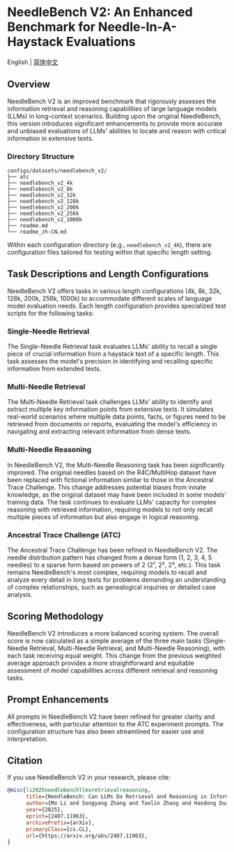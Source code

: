 # NeedleBench V2: An Enhanced Benchmark for Needle-In-A-Haystack Evaluations

English | [简体中文](readme_zh-CN.md)

## Overview

NeedleBench V2 is an improved benchmark that rigorously assesses the information retrieval and reasoning capabilities of large language models (LLMs) in long-context scenarios. Building upon the original NeedleBench, this version introduces significant enhancements to provide more accurate and unbiased evaluations of LLMs' abilities to locate and reason with critical information in extensive texts.

### Directory Structure

```
configs/datasets/needlebench_v2/
├── atc
├── needlebench_v2_4k
├── needlebench_v2_8k
├── needlebench_v2_32k
├── needlebench_v2_128k
├── needlebench_v2_200k
├── needlebench_v2_256k
├── needlebench_v2_1000k
├── readme.md
└── readme_zh-CN.md
```

Within each configuration directory (e.g., `needlebench_v2_4k`), there are configuration files tailored for testing within that specific length setting.

## Task Descriptions and Length Configurations

NeedleBench V2 offers tasks in various length configurations (4k, 8k, 32k, 128k, 200k, 256k, 1000k) to accommodate different scales of language model evaluation needs. Each length configuration provides specialized test scripts for the following tasks:

### Single-Needle Retrieval

The Single-Needle Retrieval task evaluates LLMs' ability to recall a single piece of crucial information from a haystack text of a specific length. This task assesses the model's precision in identifying and recalling specific information from extended texts.

### Multi-Needle Retrieval

The Multi-Needle Retrieval task challenges LLMs' ability to identify and extract multiple key information points from extensive texts. It simulates real-world scenarios where multiple data points, facts, or figures need to be retrieved from documents or reports, evaluating the model's efficiency in navigating and extracting relevant information from dense texts.

### Multi-Needle Reasoning

In NeedleBench V2, the Multi-Needle Reasoning task has been significantly improved. The original needles based on the R4C/MultiHop dataset have been replaced with fictional information similar to those in the Ancestral Trace Challenge. This change addresses potential biases from innate knowledge, as the original dataset may have been included in some models' training data. The task continues to evaluate LLMs' capacity for complex reasoning with retrieved information, requiring models to not only recall multiple pieces of information but also engage in logical reasoning.

### Ancestral Trace Challenge (ATC)

The Ancestral Trace Challenge has been refined in NeedleBench V2. The needle distribution pattern has changed from a dense form (1, 2, 3, 4, 5 needles) to a sparse form based on powers of 2 (2¹, 2², 2³, etc.). This task remains NeedleBench's most complex, requiring models to recall and analyze every detail in long texts for problems demanding an understanding of complex relationships, such as genealogical inquiries or detailed case analysis.

## Scoring Methodology

NeedleBench V2 introduces a more balanced scoring system. The overall score is now calculated as a simple average of the three main tasks (Single-Needle Retrieval, Multi-Needle Retrieval, and Multi-Needle Reasoning), with each task receiving equal weight. This change from the previous weighted average approach provides a more straightforward and equitable assessment of model capabilities across different retrieval and reasoning tasks.

## Prompt Enhancements

All prompts in NeedleBench V2 have been refined for greater clarity and effectiveness, with particular attention to the ATC experiment prompts. The configuration structure has also been streamlined for easier use and interpretation.

## Citation

If you use NeedleBench V2 in your research, please cite:

```bibtex
@misc{li2025needlebenchllmsretrievalreasoning,
      title={NeedleBench: Can LLMs Do Retrieval and Reasoning in Information-Dense Context?}, 
      author={Mo Li and Songyang Zhang and Taolin Zhang and Haodong Duan and Yunxin Liu and Kai Chen},
      year={2025},
      eprint={2407.11963},
      archivePrefix={arXiv},
      primaryClass={cs.CL},
      url={https://arxiv.org/abs/2407.11963}, 
}
``` 